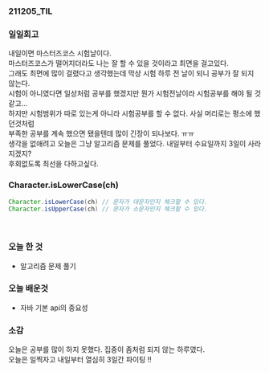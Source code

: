 ### 211205_TIL

### 일일회고

내일이면 마스터즈코스 시험날이다.  
마스터즈코스가 떨어지더라도 나는 잘 할 수 있을 것이라고 최면을 걸고있다.  
그래도 최면에 많이 걸렸다고 생각했는데 막상 시험 하루 전 날이 되니 공부가 잘 되지 않는다.  
시험이 아니였다면 일상처럼 공부를 했겠지만 뭔가 시험전날이라 시험공부를 해야 될 것 같고...  
하지만 시험범위가 따로 있는게 아니라 시험공부를 할 수 없다.  사실 머리로는 평소에 했던것처럼  
부족한 공부를 계속 했으면 됐을텐데 많이 긴장이 되나보다. ㅠㅠ  
생각을 없애려고 오늘은 그냥 알고리즘 문제를 풀었다. 내일부터 수요일까지 3일이 사라지겠지?  
후회없도록 최선을 다하고싶다.

### Character.isLowerCase(ch) 
```java
Character.isLowerCase(ch) // 문자가 대문자인지 체크할 수 있다.
Character.isUpperCase(ch) // 문자가 소문자인지 체크할 수 있다.
```
<br>

### 오늘 한 것

- 알고리즘 문제 풀기

### 오늘 배운것

- 자바 기본 api의 중요성

### 소감

오늘은 공부를 많이 하지 못했다. 집중이 좀처럼 되지 않는 하루였다.  
오늘은 일찍자고 내일부터 열심히 3일간 파이팅 !!

